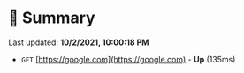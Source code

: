 # 📖 Summary
Last updated: **10/2/2021, 10:00:18 PM**

- `GET` [https://google.com](https://google.com) - **Up** (135ms)
